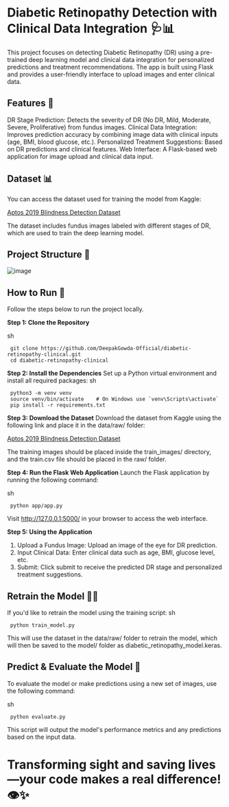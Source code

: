 # Diabetic Retinopathy Detection with Clinical Data Integration 🩺📊
This project focuses on detecting Diabetic Retinopathy (DR) using a pre-trained deep learning model and clinical data integration for personalized predictions and treatment recommendations. The app is built using Flask and provides a user-friendly interface to upload images and enter clinical data.

## Features 🌟
DR Stage Prediction: Detects the severity of DR (No DR, Mild, Moderate, Severe, Proliferative) from fundus images.
Clinical Data Integration: Improves prediction accuracy by combining image data with clinical inputs (age, BMI, blood glucose, etc.).
Personalized Treatment Suggestions: Based on DR predictions and clinical features.
Web Interface: A Flask-based web application for image upload and clinical data input.

## Dataset 📊
You can access the dataset used for training the model from Kaggle:

[Aptos 2019 Blindness Detection Dataset](https://www.kaggle.com/c/aptos2019-blindness-detection)

The dataset includes fundus images labeled with different stages of DR, which are used to train the deep learning model.

## Project Structure 📂

![image](https://github.com/user-attachments/assets/c5b0f4d9-0f56-4ca8-b018-5d185a234b72)

## How to Run 🚀
Follow the steps below to run the project locally.

**Step 1: Clone the Repository**

sh

     git clone https://github.com/DeepakGowda-Official/diabetic-retinopathy-clinical.git
     cd diabetic-retinopathy-clinical

**Step 2: Install the Dependencies**
Set up a Python virtual environment and install all required packages:
sh

     python3 -m venv venv
     source venv/bin/activate    # On Windows use `venv\Scripts\activate`
     pip install -r requirements.txt

**Step 3: Download the Dataset**
Download the dataset from Kaggle using the following link and place it in the data/raw/ folder:

[Aptos 2019 Blindness Detection Dataset](https://www.kaggle.com/c/aptos2019-blindness-detection)

The training images should be placed inside the train_images/ directory, and the train.csv file should be placed in the raw/ folder.

**Step 4: Run the Flask Web Application**
Launch the Flask application by running the following command:

sh

     python app/app.py

Visit http://127.0.0.1:5000/ in your browser to access the web interface.

**Step 5: Using the Application**
 1. Upload a Fundus Image: Upload an image of the eye for DR prediction.
 2. Input Clinical Data: Enter clinical data such as age, BMI, glucose level, etc.
 3. Submit: Click submit to receive the predicted DR stage and personalized treatment     suggestions.

## Retrain the Model 🧑‍💻
If you'd like to retrain the model using the training script:
sh

     python train_model.py
     
This will use the dataset in the data/raw/ folder to retrain the model, which will then be saved to the model/ folder as diabetic_retinopathy_model.keras.

## Predict & Evaluate the Model 🎯
To evaluate the model or make predictions using a new set of images, use the following command:

sh

     python evaluate.py
This script will output the model's performance metrics and any predictions based on the input data.


  # Transforming sight and saving lives—your code makes a real difference! 👁️✨
  
